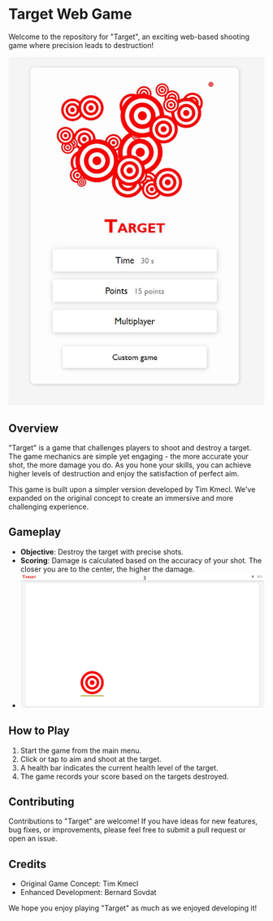 # Target Web Game

Welcome to the repository for "Target", an exciting web-based shooting game where precision leads to destruction!

![Menu](menu.jpg "Menu")

## Overview

"Target" is a game that challenges players to shoot and destroy a target. The game mechanics are simple yet engaging - the more accurate your shot, the more damage you do. As you hone your skills, you can achieve higher levels of destruction and enjoy the satisfaction of perfect aim.

This game is built upon a simpler version developed by Tim Kmecl. We've expanded on the original concept to create an immersive and more challenging experience.

## Gameplay

- **Objective**: Destroy the target with precise shots.
- **Scoring**: Damage is calculated based on the accuracy of your shot. The closer you are to the center, the higher the damage.
- ![In game](in_game.jpg "In game ")

## How to Play

1. Start the game from the main menu.
2. Click or tap to aim and shoot at the target.
3. A health bar indicates the current health level of the target.
4. The game records your score based on the targets destroyed.

## Contributing

Contributions to "Target" are welcome! If you have ideas for new features, bug fixes, or improvements, please feel free to submit a pull request or open an issue.

## Credits

- Original Game Concept: Tim Kmecl
- Enhanced Development: Bernard Sovdat

We hope you enjoy playing "Target" as much as we enjoyed developing it!
